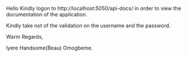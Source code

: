 Hello Kindly logon to http://localhost:5050/api-docs/ in order to view the documentation of the application.

Kindly take not of the validation on the username and the password.

Warm Regards,

Iyere Handsome(Beau) Omogbeme.
